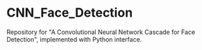 # CNN_Face_Detection
Repository for "A Convolutional Neural Network Cascade for Face Detection", implemented with Python interface.


